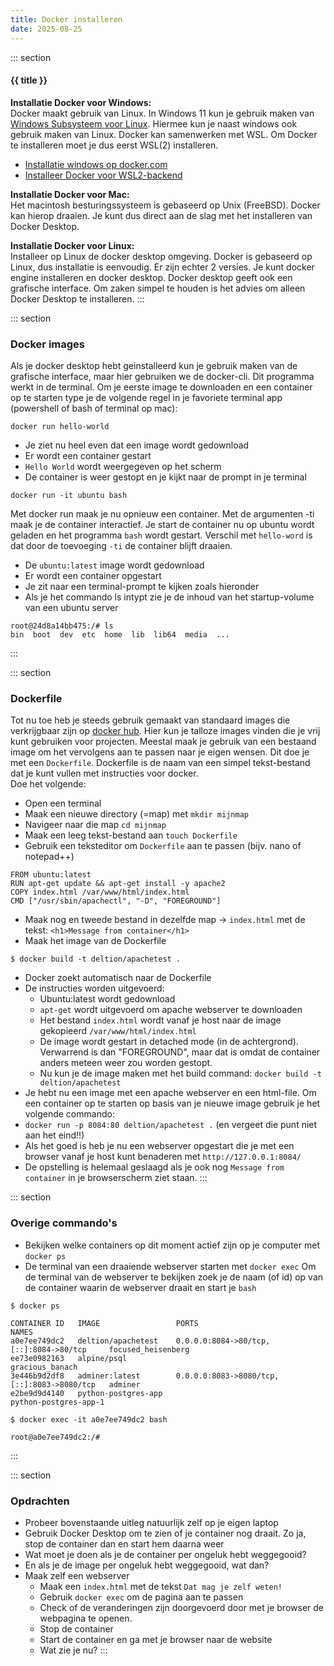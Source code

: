 ```yaml
---
title: Docker installeren
date: 2025-08-25
---
```


::: section
#### {{ title }}

**Installatie Docker voor Windows:**  
Docker maakt gebruik van Linux. In Windows 11 kun je gebruik maken van [Windows Subsysteem voor Linux](https://learn.microsoft.com/nl-nl/windows/wsl/about). Hiermee kun je naast windows ook gebruik maken van Linux. Docker kan samenwerken met WSL. Om Docker te installeren moet je dus eerst WSL(2) installeren.

* [Installatie windows op docker.com](https://docs.docker.com/desktop/setup/install/windows-install/)
* [Installeer Docker voor WSL2-backend](https://learn.microsoft.com/en-us/windows/wsl/install)

**Installatie Docker voor Mac:**  
Het macintosh besturingssysteem is gebaseerd op Unix (FreeBSD). Docker kan hierop draaien. Je kunt dus direct aan de slag met het installeren van Docker Desktop.

**Installatie Docker voor Linux:**  
Installeer op Linux de docker desktop omgeving. Docker is gebaseerd op Linux, dus installatie is eenvoudig. Er zijn echter 2 versies. Je kunt docker engine installeren en docker desktop. Docker desktop geeft ook een grafische interface. Om zaken simpel te houden is het advies om alleen Docker Desktop te installeren.
:::

::: section
### Docker images
Als je docker desktop hebt geinstalleerd kun je gebruik maken van de grafische interface, maar hier gebruiken we de docker-cli. Dit programma werkt in de terminal.
Om je eerste image te downloaden en een container op te starten type je de volgende regel in je favoriete terminal app (powershell of bash of terminal op mac):

```shell
docker run hello-world
```
* Je ziet nu heel even dat een image wordt gedownload
* Er wordt een container gestart
* `Hello World` wordt weergegeven op het scherm
* De container is weer gestopt en je kijkt naar de prompt in je terminal

```shell
docker run -it ubuntu bash
```
Met docker run maak je nu opnieuw een container. Met de argumenten -ti maak je de container interactief. Je start de container nu op ubuntu wordt geladen en het programma `bash` wordt gestart. Verschil met `hello-word` is dat door de toevoeging `-ti` de container blijft draaien. 
* De `ubuntu:latest` image wordt gedownload
* Er wordt een container opgestart
* Je zit naar een terminal-prompt te kijken zoals hieronder
* Als je het commando ls intypt zie je de inhoud van het startup-volume van een ubuntu server

```shell
root@24d8a14bb475:/# ls
bin  boot  dev  etc  home  lib  lib64  media  ...
```
:::

::: section
### Dockerfile
Tot nu toe heb je steeds gebruik gemaakt van standaard images die verkrijgbaar zijn op [docker hub](https://hub.docker.com).
Hier kun je talloze images vinden die je vrij kunt gebruiken voor projecten.
Meestal maak je gebruik van een bestaand image om het vervolgens aan te passen naar je eigen wensen.
Dit doe je met een `Dockerfile`. Dockerfile is de naam van een simpel tekst-bestand dat je kunt vullen met instructies voor docker.  
Doe het volgende:
* Open een terminal
* Maak een nieuwe directory (=map) met `mkdir mijnmap`
* Navigeer naar die map `cd mijnmap`
* Maak een leeg tekst-bestand aan `touch Dockerfile`
* Gebruik een teksteditor om `Dockerfile` aan te passen (bijv. nano of notepad++)

```shell 
FROM ubuntu:latest
RUN apt-get update && apt-get install -y apache2
COPY index.html /var/www/html/index.html
CMD ["/usr/sbin/apachectl", "-D", "FOREGROUND"]
```
* Maak nog en tweede bestand in dezelfde map -> `index.html` met de tekst: `<h1>Message from container</h1>`
* Maak het image van de Dockerfile

```shell
$ docker build -t deltion/apachetest .

```
* Docker zoekt automatisch naar de Dockerfile
* De instructies worden uitgevoerd: 
    * Ubuntu:latest wordt gedownload
    * `apt-get` wordt uitgevoerd om apache webserver te downloaden
    * Het bestand `index.html` wordt vanaf je host naar de image gekopieerd `/var/www/html/index.html`
    * De image wordt gestart in detached mode (in de achtergrond). Verwarrend is dan "FOREGROUND", maar dat is omdat de container anders meteen weer zou worden gestopt.
    * Nu kun je de image maken met het build command: `docker build -t deltion/apachetest`
* Je hebt nu een image met een apache webserver en een html-file. Om een container op te starten op basis van je nieuwe image gebruik je het volgende commando:
* `docker run -p 8084:80 deltion/apachetest .` (en vergeet die punt niet aan het eind!!)
* Als het goed is heb je nu een webserver opgestart die je met een browser vanaf je host kunt benaderen met `http://127.0.0.1:8084/`
* De opstelling is helemaal geslaagd als je ook nog `Message from container` in je browserscherm ziet staan.
:::

::: section
### Overige commando's
* Bekijken welke containers op dit moment actief zijn op je computer met `docker ps`
* De terminal van een draaiende webserver starten met `docker exec`
Om de terminal van de webserver te bekijken zoek je de naam (of id) op van de container waarin de webserver draait en start je `bash`

```shell
$ docker ps

CONTAINER ID   IMAGE                 PORTS                                         NAMES
a0e7ee749dc2   deltion/apachetest    0.0.0.0:8084->80/tcp,   [::]:8084->80/tcp     focused_heisenberg
ee73e0982163   alpine/psql                                                         gracious_banach
3e446b9d2df8   adminer:latest        0.0.0.0:8083->8080/tcp, [::]:8083->8080/tcp   adminer
e2be9d9d4140   python-postgres-app                                                 python-postgres-app-1

$ docker exec -it a0e7ee749dc2 bash

root@a0e7ee749dc2:/# 
```
:::

::: section
### Opdrachten
* Probeer bovenstaande uitleg natuurlijk zelf op je eigen laptop
* Gebruik Docker Desktop om te zien of je container nog draait. Zo ja, stop de container dan en start hem daarna weer
* Wat moet je doen als je de container per ongeluk hebt weggegooid?
* En als je de image per ongeluk hebt weggegooid, wat dan?
* Maak zelf een webserver
    * Maak een `index.html` met de tekst `Dat mag je zelf weten!`
    * Gebruik `docker exec` om de pagina aan te passen
    * Check of de veranderingen zijn doorgevoerd door met je browser de webpagina te openen.
    * Stop de container
    * Start de container en ga met je browser naar de website
    * Wat zie je nu?
:::